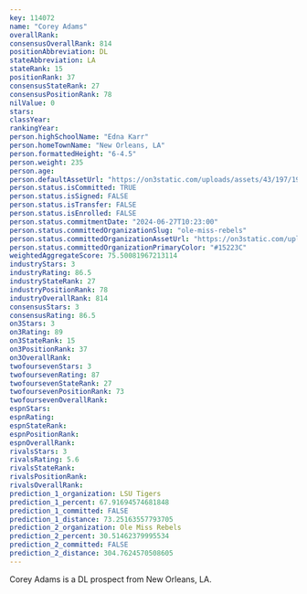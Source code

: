 ```yaml
---
key: 114072
name: "Corey Adams"
overallRank: 
consensusOverallRank: 814
positionAbbreviation: DL
stateAbbreviation: LA
stateRank: 15
positionRank: 37
consensusStateRank: 27
consensusPositionRank: 78
nilValue: 0
stars: 
classYear: 
rankingYear: 
person.highSchoolName: "Edna Karr"
person.homeTownName: "New Orleans, LA"
person.formattedHeight: "6-4.5"
person.weight: 235
person.age: 
person.defaultAssetUrl: "https://on3static.com/uploads/assets/43/197/197043.jpg"
person.status.isCommitted: TRUE
person.status.isSigned: FALSE
person.status.isTransfer: FALSE
person.status.isEnrolled: FALSE
person.status.commitmentDate: "2024-06-27T10:23:00"
person.status.committedOrganizationSlug: "ole-miss-rebels"
person.status.committedOrganizationAssetUrl: "https://on3static.com/uploads/assets/130/150/150130.svg"
person.status.committedOrganizationPrimaryColor: "#15223C"
weightedAggregateScore: 75.50081967213114
industryStars: 3
industryRating: 86.5
industryStateRank: 27
industryPositionRank: 78
industryOverallRank: 814
consensusStars: 3
consensusRating: 86.5
on3Stars: 3
on3Rating: 89
on3StateRank: 15
on3PositionRank: 37
on3OverallRank: 
twofoursevenStars: 3
twofoursevenRating: 87
twofoursevenStateRank: 27
twofoursevenPositionRank: 73
twofoursevenOverallRank: 
espnStars: 
espnRating: 
espnStateRank: 
espnPositionRank: 
espnOverallRank: 
rivalsStars: 3
rivalsRating: 5.6
rivalsStateRank: 
rivalsPositionRank: 
rivalsOverallRank: 
prediction_1_organization: LSU Tigers
prediction_1_percent: 67.91694574681848
prediction_1_committed: FALSE
prediction_1_distance: 73.25163557793705
prediction_2_organization: Ole Miss Rebels
prediction_2_percent: 30.51462379995534
prediction_2_committed: FALSE
prediction_2_distance: 304.7624570508605
---
```

Corey Adams is a DL prospect from New Orleans, LA.